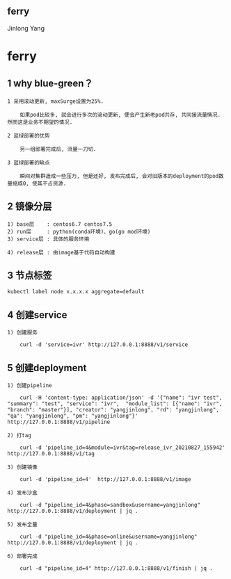 ferry
-------------
Jinlong Yang

# ferry

## 1 why blue-green？

    1 采用滚动更新, maxSurge设置为25%.

        如果pod比较多, 就会进行多次的滚动更新, 便会产生新老pod共存, 共同接流量情况. 然而这是业务不期望的情况.

    2 蓝绿部署的优势

        另一组部署完成后, 流量一刀切.

    3 蓝绿部署的缺点

        瞬间对集群造成一些压力, 但是还好, 发布完成后, 会对旧版本的deployment的pod数量缩成0, 使其不占资源.


## 2 镜像分层

    1) base层    : centos6.7 centos7.5
    2) run层     : python(conda环境)、go(go mod环境)
    3) service层 : 具体的服务环境

    4) release层 : 由image基于代码自动构建


## 3 节点标签

    kubectl label node x.x.x.x aggregate=default


## 4 创建service

    1) 创建服务

        curl -d 'service=ivr' http://127.0.0.1:8888/v1/service


## 5 创建deployment

    1) 创建pipeline

        curl -H 'content-type: application/json' -d '{"name": "ivr test", "summary": "test", "service": "ivr",  "module_list": [{"name": "ivr", "branch": "master"}], "creator": "yangjinlong", "rd": "yangjinlong", "qa": "yangjinlong", "pm": "yangjinlong"}' http://127.0.0.1:8888/v1/pipeline

    2) 打tag

        curl -d 'pipeline_id=4&module=ivr&tag=release_ivr_20210827_155942' http://127.0.0.1:8888/v1/tag

    3) 创建镜像

        curl -d 'pipeline_id=4'  http://127.0.0.1:8888/v1/image

    4) 发布沙盒

        curl -d "pipeline_id=4&phase=sandbox&username=yangjinlong" http://127.0.0.1:8888/v1/deployment | jq .

    5) 发布全量

        curl -d "pipeline_id=4&phase=online&username=yangjinlong" http://127.0.0.1:8888/v1/deployment | jq .

    6) 部署完成

        curl -d "pipeline_id=4" http://127.0.0.1:8888/v1/finish | jq .

